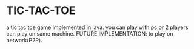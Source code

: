 # TIC-TAC-TOE
a tic tac toe game implemented in java.
you can play with pc or 2 players can play on same machine.
FUTURE IMPLEMENTATION: to play on network(P2P).
